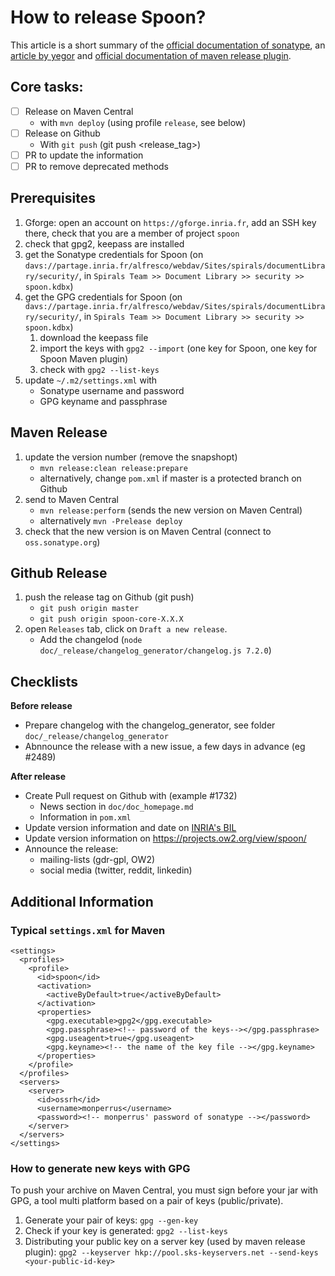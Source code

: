 # How to release Spoon?

This article is a short summary of the [official documentation of sonatype](http://central.sonatype.org/pages/ossrh-guide.html), an [article by yegor](http://www.yegor256.com/2014/08/19/how-to-release-to-maven-central.html) and [official documentation of maven release plugin](http://maven.apache.org/maven-release/maven-release-plugin/).

## Core tasks:

* [ ] Release on Maven Central
    * with `mvn deploy` (using profile `release`, see below)
* [ ] Release on Github
    * With `git push` (git push <release_tag>)
* [ ] PR to update the information
* [ ] PR to remove deprecated methods

## Prerequisites

1. Gforge: open an account on `https://gforge.inria.fr`, add an SSH key there, check that you are a member of project `spoon`
1. check that gpg2, keepass are installed
1. get the Sonatype credentials for Spoon (on `davs://partage.inria.fr/alfresco/webdav/Sites/spirals/documentLibrary/security/`, in `Spirals Team >> Document Library >> security >> spoon.kdbx`)
1. get the GPG credentials for Spoon (on `davs://partage.inria.fr/alfresco/webdav/Sites/spirals/documentLibrary/security/`, in `Spirals Team >> Document Library >> security >> spoon.kdbx`)
    1. download the keepass file
    1. import the keys with `gpg2 --import` (one key for Spoon, one key for Spoon Maven plugin)
    1. check with `gpg2 --list-keys`
1. update  `~/.m2/settings.xml`  with
    * Sonatype username and password
    * GPG keyname and passphrase

## Maven Release

1. update the version number (remove the snapshopt)
    * `mvn release:clean release:prepare`
    * alternatively, change `pom.xml` if master is a protected branch on Github
1. send to Maven Central
    * `mvn release:perform` (sends the new version on Maven Central)
    * alternatively `mvn -Prelease deploy`
1. check that the new version is on Maven Central (connect to `oss.sonatype.org`)

## Github Release
1. push the release tag on Github (git push)
    - `git push origin master`
    - `git push origin spoon-core-X.X.X`
1. open `Releases` tab, click on `Draft a new release`.
    - Add the changelod (`node doc/_release/changelog_generator/changelog.js 7.2.0`)

## Checklists 

**Before release**

- Prepare changelog with the changelog_generator, see folder `doc/_release/changelog_generator`
- Abnnounce the release with a new issue, a few days in advance (eg #2489)

**After release**

- Create Pull request on Github with (example #1732)
    - News section in `doc/doc_homepage.md`
    - Information in `pom.xml`
- Update version information and date on [INRIA's BIL](https://bil.inria.fr/en/software/view/251/tab)
- Update version information on <https://projects.ow2.org/view/spoon/>
- Announce the release:
  * mailing-lists (gdr-gpl, OW2)
  * social media (twitter, reddit, linkedin)  

## Additional Information
###  Typical `settings.xml` for Maven

```
<settings>
  <profiles>
    <profile>
      <id>spoon</id>
      <activation>
        <activeByDefault>true</activeByDefault>
      </activation>
      <properties>
        <gpg.executable>gpg2</gpg.executable>
        <gpg.passphrase><!-- password of the keys--></gpg.passphrase>
        <gpg.useagent>true</gpg.useagent>
        <gpg.keyname><!-- the name of the key file --></gpg.keyname> 
      </properties>
    </profile>
  </profiles>
  <servers>
    <server>
      <id>ossrh</id>
      <username>monperrus</username>
      <password><!-- monperrus' password of sonatype --></password>
    </server>
  </servers>
</settings>
```

### How to generate new keys with GPG

To push your archive on Maven Central, you must sign before your jar with GPG, a tool multi platform based on a pair of keys (public/private).

1. Generate your pair of keys: `gpg --gen-key`
2. Check if your key is generated: `gpg2 --list-keys`
3. Distributing your public key on a server key (used by maven release plugin): `gpg2 --keyserver hkp://pool.sks-keyservers.net --send-keys <your-public-id-key>`


